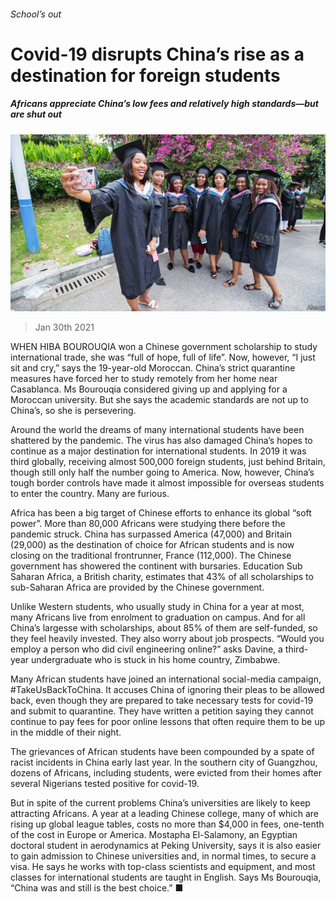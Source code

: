 ###### School’s out

# Covid-19 disrupts China’s rise as a destination for foreign students 

##### Africans appreciate China’s low fees and relatively high standards—but are shut out 

![image](images/20210130_CNP004_0.jpg) 

> Jan 30th 2021 


WHEN HIBA BOUROUQIA won a Chinese government scholarship to study international trade, she was “full of hope, full of life”. Now, however, “I just sit and cry,” says the 19-year-old Moroccan. China’s strict quarantine measures have forced her to study remotely from her home near Casablanca. Ms Bourouqia considered giving up and applying for a Moroccan university. But she says the academic standards are not up to China’s, so she is persevering.


Around the world the dreams of many international students have been shattered by the pandemic. The virus has also damaged China’s hopes to continue as a major destination for international students. In 2019 it was third globally, receiving almost 500,000 foreign students, just behind Britain, though still only half the number going to America. Now, however, China’s tough border controls have made it almost impossible for overseas students to enter the country. Many are furious.



Africa has been a big target of Chinese efforts to enhance its global “soft power”. More than 80,000 Africans were studying there before the pandemic struck. China has surpassed America (47,000) and Britain (29,000) as the destination of choice for African students and is now closing on the traditional frontrunner, France (112,000). The Chinese government has showered the continent with bursaries. Education Sub Saharan Africa, a British charity, estimates that 43% of all scholarships to sub-Saharan Africa are provided by the Chinese government.


Unlike Western students, who usually study in China for a year at most, many Africans live from enrolment to graduation on campus. And for all China’s largesse with scholarships, about 85% of them are self-funded, so they feel heavily invested. They also worry about job prospects. “Would you employ a person who did civil engineering online?” asks Davine, a third-year undergraduate who is stuck in his home country, Zimbabwe.


Many African students have joined an international social-media campaign, #TakeUsBackToChina. It accuses China of ignoring their pleas to be allowed back, even though they are prepared to take necessary tests for covid-19 and submit to quarantine. They have written a petition saying they cannot continue to pay fees for poor online lessons that often require them to be up in the middle of their night.


The grievances of African students have been compounded by a spate of racist incidents in China early last year. In the southern city of Guangzhou, dozens of Africans, including students, were evicted from their homes after several Nigerians tested positive for covid-19.


But in spite of the current problems China’s universities are likely to keep attracting Africans. A year at a leading Chinese college, many of which are rising up global league tables, costs no more than $4,000 in fees, one-tenth of the cost in Europe or America. Mostapha El-Salamony, an Egyptian doctoral student in aerodynamics at Peking University, says it is also easier to gain admission to Chinese universities and, in normal times, to secure a visa. He says he works with top-class scientists and equipment, and most classes for international students are taught in English. Says Ms Bourouqia, “China was and still is the best choice.” ■

